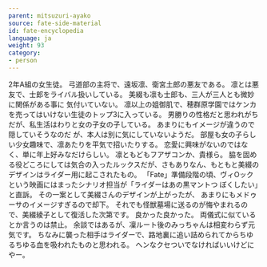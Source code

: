 ```yaml
---
parent: mitsuzuri-ayako
source: fate-side-material
id: fate-encyclopedia
language: ja
weight: 93
category:
- person
---
```


2年A組の女生徒。
弓道部の主将で、遠坂凛、衛宮土郎の悪友である。
凛とは悪友で、士郎をライバル扱いしている。
美綴も凛も士郎も、三人が三人とも微妙に関係がある事に 気付いていない。
凛以上の姐御肌で、穂群原学園ではケンカを売ってはいけない生徒のトップ3に入っている。
男勝りの性格だと思われがちだが、私生活はわりと女の子女の子している。
あまりにもイメージが違うので隠していそうなのだ が、本人は別に気にしていないようだ。
部屋も女の子らしい少女趣味で、凛あたりを平気で招いたりする。
恋愛に興味がないのではなく、単に年上好みなだけらしい。
凛ともどもフアザコンか、貴様ら。
脇を固める役どころにしては気合の入ったルックスだが、さもありなん、もともと美綴のデザインはライダー用に起こされたもの。
「Fate」準備段階の頃、ヴィOックという映画にはまったシナリオ担当が「ライダーはあの黒マントつ ぼくしたい」と直訴。
その一案として美綴さんのデザインが上がったが、 あまりにもメドゥーサのイメージすぎるので却下。
それでも怪獣墓場に送るのが悔やまれるので、美綴綾子として復活した次第です。
良かった良かった。
両儀式に似ているとか言うのは禁止。
余談ではあるが、凜ルート後のみっちゃんは相変わらず元気です。
ちなみに襲った相手はライダーで、路地裏に追い詰められてからちゆるちゆる血を吸われたものと思われる。
へンなクセついでなければいいけどにやー。
